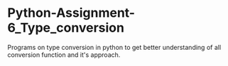 # Python-Assignment-6_Type_conversion
Programs on type conversion in python to get better understanding of all conversion function and it's approach.
